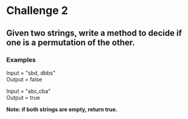 # Challenge 2

## Given two strings, write a method to decide if one is a permutation of the other.

### Examples

Input = "sbd, dbbs"\
Output = false

Input = "abc,cba"\
Output = true

**Note: if both strings are empty, return true.**
